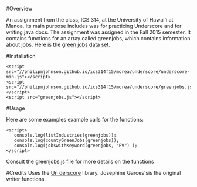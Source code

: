#Overview

An assignment from the class, ICS 314, at the University of Hawai'i at Manoa.
Its main purpose includes was for practicing Underscore and for writing java docs. The assignment was assigned in the Fall 2015 semester.
It contains functions for an array called greenjobs, which contains information about jobs. Here is the [green jobs data set]("//philipmjohnson.github.io/ics314f15/morea/underscore/greenjobs.js").

#Installation

```
<script src="//philipmjohnson.github.io/ics314f15/morea/underscore/underscore-min.js"></script>
<script src="//philipmjohnson.github.io/ics314f15/morea/underscore/greenjobs.js"></script>
<script src="greenjobs.js"></script>
```

#Usage

Here are some examples example calls for the functions:

```
<script>
   console.log(listIndustries(greenjobs));
   console.log(countyGreenJobs(greenjobs));
   console.log(jobswithKeyword(greenjobs, "PV") );
</script>
```

Consult the greenjobs.js file for more details on the functions

#Credits
Uses the [Un derscore](http://underscore.js.org) library.
Josephine Garces'sis the original writer functions.
